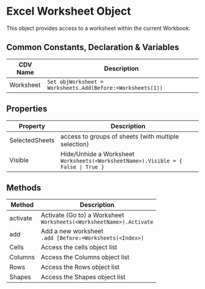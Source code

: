 # Excel Worksheet Object

This object provides access to a worksheet within the current Workbook. 

## Common Constants, Declaration & Variables
| CDV Name | Description |
| ---- | ---- | 
| Worksheet | `Set objWorksheet = Worksheets.Add(Before:=Worksheets(1))` |

## Properties

| Property | Description |
| ---- | ---- | 
| SelectedSheets | access to groups of sheets (with multiple selection) |
| Visible | Hide/Unhide  a Worksheet <br> `Worksheets(<WorksheetName>).Visible = { False \| True }` |

## Methods
| Method | Description |
| ---- | ---- | 
| activate | Activate (Go to) a Worksheet <br> `Worksheets(<WorksheetName>).Activate` |
| add | Add a new worksheet <br> `.add [Before:=Worksheets(<Index>)` |
| Cells | Access the cells object list |
| Columns | Access the Columns object list|
| Rows | Access the Rows object list |
| Shapes | Access the Shapes object list |

